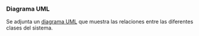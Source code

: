 


### Diagrama UML
<p>Se adjunta un <a href="[https://drive.google.com/file/d/1Oj6dMJKmQlXK7qOcSj4QJf4MXfm3JW_q/view?usp=drive_link](https://drive.google.com/file/d/1rkSuG_ZtOu3j8wCQxb1wvTukHvQvNbGu/view)">diagrama UML</a> que muestra las relaciones entre las diferentes clases del sistema.</p>
